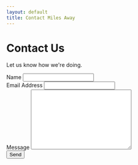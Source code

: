 ```yaml
---
layout: default
title: Contact Miles Away
---
```


<div id="contact">
  <h1 class="pageTitle">Contact Us</h1>
  <div class="contactContent">
    <p class="intro">Let us know how we're doing.</p>
  </div>
  <form action="//formspree.io/wsankey@gmail.com" method="Post">
    <label for="name">Name</label>    
    <input type="text" id="name" name="name" class="full-width"><br>
    <label for="email">Email Address</label>
    <input type="email" id="email" name="_replyto" class="full-width"><br>
    <label for="message">Message</label>
    <textarea name="message" id="message" cols="30" rows="10" class="full-width"></textarea><br>
    <input type="submit" value="Send" class="button">
  </form>
</div>
